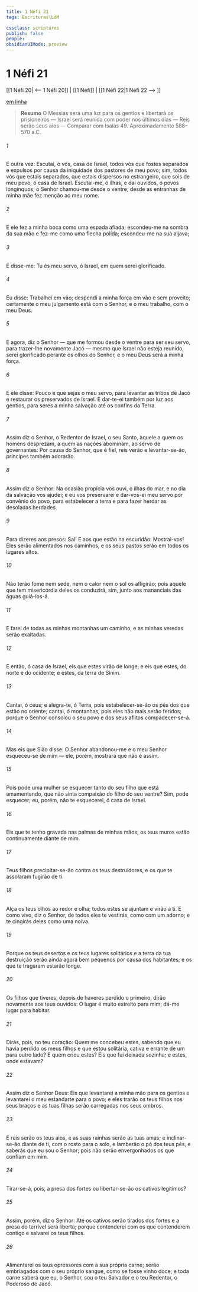 ```yaml
---
title: 1 Néfi 21
tags: Escrituras\LdM

cssclass: scriptures
publish: false
people:
obsidianUIMode: preview
---
```


# 1 Néfi 21
[[1 Néfi 20| <-- 1 Néfi 20]] | [[1 Néfi]] | [[1 Néfi 22|1 Néfi 22 --> ]]

[em linha](https://churchofjesuschrist.org/study/scriptures/bofm/1-ne/21?lang=por)

> __Resumo__
O Messias será uma luz para os gentios e libertará os prisioneiros — Israel será reunida com poder nos últimos dias — Reis serão seus aios — Comparar com Isaías 49. Aproximadamente 588–570 a.C.

###### 1 
E outra vez: Escutai, ó vós, casa de Israel, todos vós que fostes separados e expulsos por causa da iniquidade dos pastores de meu povo; sim, todos vós que estais separados, que estais dispersos no estrangeiro, que sois de meu povo, ó casa de Israel. Escutai-me, ó ilhas, e dai ouvidos, ó povos longínquos; o Senhor chamou-me desde o ventre; desde as entranhas de minha mãe fez menção ao meu nome.

###### 2 
E ele fez a minha boca como uma espada afiada; escondeu-me na sombra da sua mão e fez-me como uma flecha polida; escondeu-me na sua aljava;

###### 3 
E disse-me: Tu és meu servo, ó Israel, em quem serei glorificado.

###### 4 
Eu disse: Trabalhei em vão; despendi a minha força em vão e sem proveito; certamente o meu julgamento está com o Senhor, e o meu trabalho, com o meu Deus.

###### 5 
E agora, diz o Senhor — que me formou desde o ventre para ser seu servo, para trazer-lhe novamente Jacó — mesmo que Israel não esteja reunido, serei glorificado perante os olhos do Senhor, e o meu Deus será a minha força.

###### 6 
E ele disse: Pouco é que sejas o meu servo, para levantar as tribos de Jacó e restaurar os preservados de Israel. E dar-te-ei também por luz aos gentios, para seres a minha salvação até os confins da Terra.

###### 7 
Assim diz o Senhor, o Redentor de Israel, o seu Santo, àquele a quem os homens desprezam, a quem as nações abominam, ao servo de governantes: Por causa do Senhor, que é fiel, reis verão e levantar-se-ão, príncipes também adorarão.

###### 8 
Assim diz o Senhor: Na ocasião propícia vos ouvi, ó ilhas do mar, e no dia da salvação vos ajudei; e eu vos preservarei e dar-vos-ei meu servo por convênio do povo, para estabelecer a terra e para fazer herdar as desoladas herdades.

###### 9 
Para dizeres aos presos: Saí! E aos que estão na escuridão: Mostrai-vos! Eles serão alimentados nos caminhos, e os seus pastos serão em todos os lugares altos.

###### 10 
Não terão fome nem sede, nem o calor nem o sol os afligirão; pois aquele que tem misericórdia deles os conduzirá, sim, junto aos mananciais das águas guiá-los-á.

###### 11 
E farei de todas as minhas montanhas um caminho, e as minhas veredas serão exaltadas.

###### 12 
E então, ó casa de Israel, eis que estes virão de longe; e eis que estes, do norte e do ocidente; e estes, da terra de Sinim.

###### 13 
Cantai, ó céus; e alegra-te, ó Terra, pois estabelecer-se-ão os pés dos que estão no oriente; cantai, ó montanhas, pois eles não mais serão feridos; porque o Senhor consolou o seu povo e dos seus aflitos compadecer-se-á.

###### 14 
Mas eis que Sião disse: O Senhor abandonou-me e o meu Senhor esqueceu-se de mim — ele, porém, mostrará que não é assim.

###### 15 
Pois pode uma mulher se esquecer tanto do seu filho que está amamentando, que não sinta compaixão do filho do seu ventre? Sim, pode esquecer; eu, porém, não te esquecerei, ó casa de Israel.

###### 16 
Eis que te tenho gravada nas palmas de minhas mãos; os teus muros estão continuamente diante de mim.

###### 17 
Teus filhos precipitar-se-ão contra os teus destruidores, e os que te assolaram fugirão de ti.

###### 18 
Alça os teus olhos ao redor e olha; todos estes se ajuntam e virão a ti. E como vivo, diz o Senhor, de todos eles te vestirás, como com um adorno; e te cingirás deles como uma noiva.

###### 19 
Porque os teus desertos e os teus lugares solitários e a terra da tua destruição serão ainda agora bem pequenos por causa dos habitantes; e os que te tragaram estarão longe.

###### 20 
Os filhos que tiveres, depois de haveres perdido o primeiro, dirão novamente aos teus ouvidos: O lugar é muito estreito para mim; dá-me lugar para habitar.

###### 21 
Dirás, pois, no teu coração: Quem me concebeu estes, sabendo que eu havia perdido os meus filhos e que estou solitária, cativa e errante de um para outro lado? E quem criou estes? Eis que fui deixada sozinha; e estes, onde estavam?

###### 22 
Assim diz o Senhor Deus: Eis que levantarei a minha mão para os gentios e levantarei o meu estandarte para o povo; e eles trarão os teus filhos nos seus braços e as tuas filhas serão carregadas nos seus ombros.

###### 23 
E reis serão os teus aios, e as suas rainhas serão as tuas amas; e inclinar-se-ão diante de ti, com o rosto para o solo, e lamberão o pó dos teus pés, e saberás que eu sou o Senhor; pois não serão envergonhados os que confiam em mim.

###### 24 
Tirar-se-á, pois, a presa dos fortes ou libertar-se-ão os cativos legítimos?

###### 25 
Assim, porém, diz o Senhor: Até os cativos serão tirados dos fortes e a presa do terrível será liberta; porque contenderei com os que contenderem contigo e salvarei os teus filhos.

###### 26 
Alimentarei os teus opressores com a sua própria carne; serão embriagados com o seu próprio sangue, como se fosse vinho doce; e toda carne saberá que eu, o Senhor, sou o teu Salvador e o teu Redentor, o Poderoso de Jacó.

